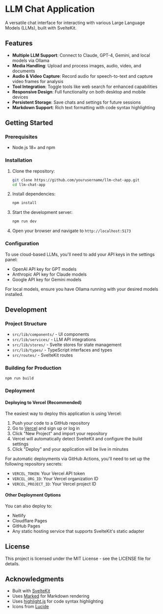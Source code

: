 # LLM Chat Application

A versatile chat interface for interacting with various Large Language Models (LLMs), built with SvelteKit.

## Features

- **Multiple LLM Support**: Connect to Claude, GPT-4, Gemini, and local models via Ollama
- **Media Handling**: Upload and process images, audio, video, and documents
- **Audio & Video Capture**: Record audio for speech-to-text and capture video frames for analysis
- **Tool Integration**: Toggle tools like web search for enhanced capabilities
- **Responsive Design**: Full functionality on both desktop and mobile devices
- **Persistent Storage**: Save chats and settings for future sessions
- **Markdown Support**: Rich text formatting with code syntax highlighting

## Getting Started

### Prerequisites

- Node.js 18+ and npm

### Installation

1. Clone the repository:
   ```bash
   git clone https://github.com/yourusername/llm-chat-app.git
   cd llm-chat-app
   ```

2. Install dependencies:
   ```bash
   npm install
   ```

3. Start the development server:
   ```bash
   npm run dev
   ```

4. Open your browser and navigate to `http://localhost:5173`

### Configuration

To use cloud-based LLMs, you'll need to add your API keys in the settings panel:

- OpenAI API key for GPT models
- Anthropic API key for Claude models
- Google API key for Gemini models

For local models, ensure you have Ollama running with your desired models installed.

## Development

### Project Structure

- `src/lib/components/` - UI components
- `src/lib/services/` - LLM API integrations
- `src/lib/stores/` - Svelte stores for state management
- `src/lib/types/` - TypeScript interfaces and types
- `src/routes/` - SvelteKit routes

### Building for Production

```bash
npm run build
```

### Deployment

#### Deploying to Vercel (Recommended)

The easiest way to deploy this application is using Vercel:

1. Push your code to a GitHub repository
2. Go to [Vercel](https://vercel.com/) and sign up or log in
3. Click "New Project" and import your repository
4. Vercel will automatically detect SvelteKit and configure the build settings
5. Click "Deploy" and your application will be live in minutes

For automatic deployments via GitHub Actions, you'll need to set up the following repository secrets:
- `VERCEL_TOKEN`: Your Vercel API token
- `VERCEL_ORG_ID`: Your Vercel organization ID
- `VERCEL_PROJECT_ID`: Your Vercel project ID

#### Other Deployment Options

You can also deploy to:
- Netlify
- Cloudflare Pages
- GitHub Pages
- Any static hosting service that supports SvelteKit's static adapter

## License

This project is licensed under the MIT License - see the LICENSE file for details.

## Acknowledgments

- Built with [SvelteKit](https://kit.svelte.dev/)
- Uses [Marked](https://marked.js.org/) for Markdown rendering
- Uses [highlight.js](https://highlightjs.org/) for code syntax highlighting
- Icons from [Lucide](https://lucide.dev/)
